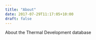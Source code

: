 ```yaml
---
title: "About"
date: 2017-07-29T11:17:05+10:00
draft: false
---
```


About the Thermal Development database